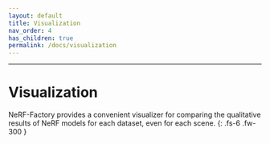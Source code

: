 ```yaml
---
layout: default
title: Visualization
nav_order: 4
has_children: true
permalink: /docs/visualization
---
```


<script defer src="https://unpkg.com/img-comparison-slider@7/dist/index.js"></script>
<link rel="stylesheet" href="https://unpkg.com/img-comparison-slider@7/dist/styles.css"/>
<script src="{{site.baseurl}}/assets/js/my-js.js"></script>
<link rel="stylesheet" href="{{site.baseurl}}/assets/css/my-css.css"/>

---

# Visualization

NeRF-Factory provides a convenient visualizer for comparing the qualitative results of NeRF models for each dataset, even for each scene.
{: .fs-6 .fw-300 }
